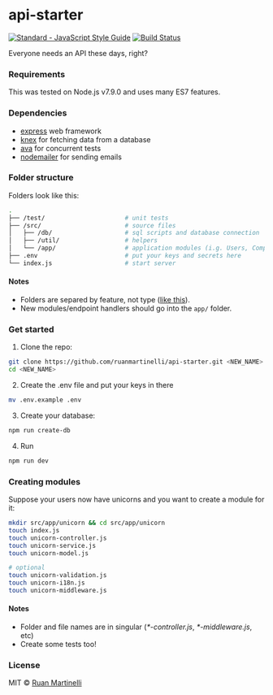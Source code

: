 
# api-starter

<a href="https://standardjs.com"><img src="https://img.shields.io/badge/code_style-standard-brightgreen.svg" alt="Standard - JavaScript Style Guide"></a> [![Build Status](https://travis-ci.org/ruanmartinelli/api-starter.svg?branch=master)](https://travis-ci.org/ruanmartinelli/api-starter)

Everyone needs an API these days, right?

### Requirements

This was tested on Node.js v7.9.0 and uses many ES7 features.

### Dependencies

* [express](https://github.com/expressjs/express) web framework
* [knex](http://knexjs.org/) for fetching data from a database
* [ava](https://github.com/avajs) for concurrent tests
* [nodemailer](https://nodemailer.com/about/) for sending emails

### Folder structure

Folders look like this:

```bash
.
├── /test/                      # unit tests
├── /src/                       # source files
│   ├── /db/                    # sql scripts and database connection
│   ├── /util/                  # helpers
│   └── /app/                   # application modules (i.g. Users, Companies)
├── .env                        # put your keys and secrets here
└── index.js                    # start server
```
#### Notes

* Folders are separed by feature, not type ([like this](http://www.javapractices.com/topic/TopicAction.do?Id=205)). 
* New modules/endpoint handlers should go into the ```app/``` folder.

### Get started

1. Clone the repo:

```bash
git clone https://github.com/ruanmartinelli/api-starter.git <NEW_NAME>
cd <NEW_NAME>
```
2. Create the .env file and put your keys in there

```bash
mv .env.example .env
```

3. Create your database:

```bash
npm run create-db
```

4. Run

```bash
npm run dev
```

### Creating modules

Suppose your users now have unicorns and you want to create a module for it:

```bash
mkdir src/app/unicorn && cd src/app/unicorn
touch index.js 
touch unicorn-controller.js 
touch unicorn-service.js 
touch unicorn-model.js

# optional
touch unicorn-validation.js
touch unicorn-i18n.js
touch unicorn-middleware.js
```
#### Notes

* Folder and file names are in singular (_*-controller.js_, _*-middleware.js_, etc)
* Create some tests too!

### License

MIT © [Ruan Martinelli](http://ruanmartinelli.com)
